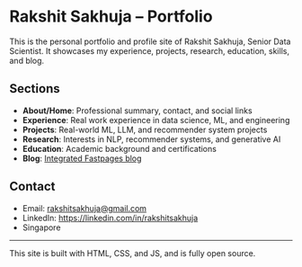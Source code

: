 # Rakshit Sakhuja – Portfolio

This is the personal portfolio and profile site of Rakshit Sakhuja, Senior Data Scientist. It showcases my experience, projects, research, education, skills, and blog.

## Sections
- **About/Home**: Professional summary, contact, and social links
- **Experience**: Real work experience in data science, ML, and engineering
- **Projects**: Real-world ML, LLM, and recommender system projects
- **Research**: Interests in NLP, recommender systems, and generative AI
- **Education**: Academic background and certifications
- **Blog**: [Integrated Fastpages blog](https://rakshitsakhuja.github.io/blogs/)

## Contact
- Email: rakshitsakhuja@gmail.com
- LinkedIn: https://linkedin.com/in/rakshitsakhuja
- Singapore

---

This site is built with HTML, CSS, and JS, and is fully open source.
